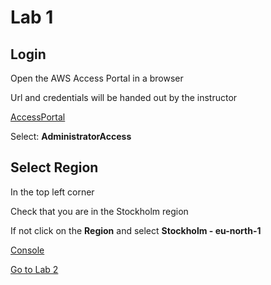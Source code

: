 # Lab 1

## Login

Open the AWS Access Portal in a browser

Url and credentials will be handed out by the instructor

[AccessPortal](images/accessportal.png)

Select: __AdministratorAccess__

## Select Region

In the top left corner

Check that you are in the Stockholm region

If not click on the __Region__ and select __Stockholm - eu-north-1__

[Console](images/console.png)

[Go to Lab 2](lab2.md)
